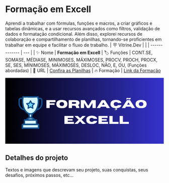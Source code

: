 # Formação em Excell

Aprendi a trabalhar com fórmulas, funções e macros, a criar gráficos e tabelas dinâmicas, e a usar recursos avançados como filtros, validação de dados e formatação condicional. Além disso, explorei recursos de colaboração e compartilhamento de planilhas, tornando-se proficientes em trabalhar em equipe e facilitar o fluxo de trabalho.
| :placard: Vitrine.Dev |     |
| -------------  | --- |
| :sparkles: Nome        | **Formação em Excell**
| :label: Funções | CONT.SE, SOMASE, MÉDIASE, MINIMOSES, MÁXIMOSES, PROCV, PROCH, PROCX, SE, SES, MÍNIMOSES, MÁXIMOSES, DESLOC, NÃO, E, OU, (Funções abordadas)
| :rocket: URL         | [Confira as Planilhas](https://drive.google.com/drive/folders/1nFbjzZ1bqB-eGSOXrLbeBIK_yakb4c-0?usp=sharing)
| :fire: Formação     | [Link da Formação](https://cursos.alura.com.br/formacao-excel)

<!-- Inserir imagem com a #vitrinedev ao final do link -->
![](https://github.com/onedreamcwb/Meu-Portfolio/blob/main/Front%20End.png?raw=true#vitrinedev)

## Detalhes do projeto

Textos e imagens que descrevam seu projeto, suas conquistas, seus desafios, próximos passos, etc...
